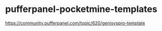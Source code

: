 # pufferpanel-pocketmine-templates

https://community.pufferpanel.com/topic/620/genisyspro-template
